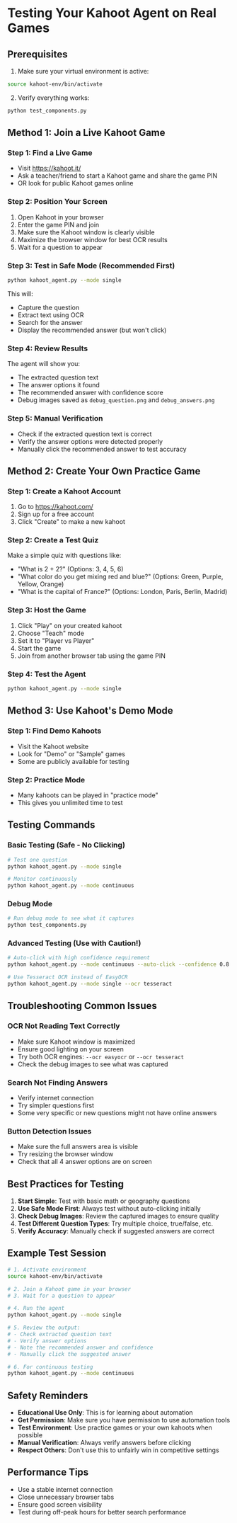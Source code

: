 # Testing Your Kahoot Agent on Real Games

## Prerequisites

1. Make sure your virtual environment is active:
```bash
source kahoot-env/bin/activate
```

2. Verify everything works:
```bash
python test_components.py
```

## Method 1: Join a Live Kahoot Game

### Step 1: Find a Live Game
- Visit https://kahoot.it/
- Ask a teacher/friend to start a Kahoot game and share the game PIN
- OR look for public Kahoot games online

### Step 2: Position Your Screen
1. Open Kahoot in your browser
2. Enter the game PIN and join
3. Make sure the Kahoot window is clearly visible
4. Maximize the browser window for best OCR results
5. Wait for a question to appear

### Step 3: Test in Safe Mode (Recommended First)
```bash
python kahoot_agent.py --mode single
```

This will:
- Capture the question
- Extract text using OCR
- Search for the answer
- Display the recommended answer (but won't click)

### Step 4: Review Results
The agent will show you:
- The extracted question text
- The answer options it found
- The recommended answer with confidence score
- Debug images saved as `debug_question.png` and `debug_answers.png`

### Step 5: Manual Verification
- Check if the extracted question text is correct
- Verify the answer options were detected properly
- Manually click the recommended answer to test accuracy

## Method 2: Create Your Own Practice Game

### Step 1: Create a Kahoot Account
1. Go to https://kahoot.com/
2. Sign up for a free account
3. Click "Create" to make a new kahoot

### Step 2: Create a Test Quiz
Make a simple quiz with questions like:
- "What is 2 + 2?" (Options: 3, 4, 5, 6)
- "What color do you get mixing red and blue?" (Options: Green, Purple, Yellow, Orange)
- "What is the capital of France?" (Options: London, Paris, Berlin, Madrid)

### Step 3: Host the Game
1. Click "Play" on your created kahoot
2. Choose "Teach" mode
3. Set it to "Player vs Player" 
4. Start the game
5. Join from another browser tab using the game PIN

### Step 4: Test the Agent
```bash
python kahoot_agent.py --mode single
```

## Method 3: Use Kahoot's Demo Mode

### Step 1: Find Demo Kahoots
- Visit the Kahoot website
- Look for "Demo" or "Sample" games
- Some are publicly available for testing

### Step 2: Practice Mode
- Many kahoots can be played in "practice mode"
- This gives you unlimited time to test

## Testing Commands

### Basic Testing (Safe - No Clicking)
```bash
# Test one question
python kahoot_agent.py --mode single

# Monitor continuously 
python kahoot_agent.py --mode continuous
```

### Debug Mode
```bash
# Run debug mode to see what it captures
python test_components.py
```

### Advanced Testing (Use with Caution!)
```bash
# Auto-click with high confidence requirement
python kahoot_agent.py --mode continuous --auto-click --confidence 0.8

# Use Tesseract OCR instead of EasyOCR
python kahoot_agent.py --mode single --ocr tesseract
```

## Troubleshooting Common Issues

### OCR Not Reading Text Correctly
- Make sure Kahoot window is maximized
- Ensure good lighting on your screen
- Try both OCR engines: `--ocr easyocr` or `--ocr tesseract`
- Check the debug images to see what was captured

### Search Not Finding Answers
- Verify internet connection
- Try simpler questions first
- Some very specific or new questions might not have online answers

### Button Detection Issues
- Make sure the full answers area is visible
- Try resizing the browser window
- Check that all 4 answer options are on screen

## Best Practices for Testing

1. **Start Simple**: Test with basic math or geography questions
2. **Use Safe Mode First**: Always test without auto-clicking initially
3. **Check Debug Images**: Review the captured images to ensure quality
4. **Test Different Question Types**: Try multiple choice, true/false, etc.
5. **Verify Accuracy**: Manually check if suggested answers are correct

## Example Test Session

```bash
# 1. Activate environment
source kahoot-env/bin/activate

# 2. Join a Kahoot game in your browser
# 3. Wait for a question to appear

# 4. Run the agent
python kahoot_agent.py --mode single

# 5. Review the output:
# - Check extracted question text
# - Verify answer options
# - Note the recommended answer and confidence
# - Manually click the suggested answer

# 6. For continuous testing
python kahoot_agent.py --mode continuous
```

## Safety Reminders

- **Educational Use Only**: This is for learning about automation
- **Get Permission**: Make sure you have permission to use automation tools
- **Test Environment**: Use practice games or your own kahoots when possible
- **Manual Verification**: Always verify answers before clicking
- **Respect Others**: Don't use this to unfairly win in competitive settings

## Performance Tips

- Use a stable internet connection
- Close unnecessary browser tabs
- Ensure good screen visibility
- Test during off-peak hours for better search performance
